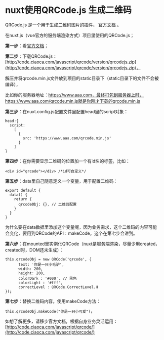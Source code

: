 # nuxt使用QRCode.js 生成二维码

QRCode.js 是一个用于生成二维码图片的插件， [官方文档](http://code.ciaoca.com/javascript/qrcode/) 。

在nuxt.js（vue官方的服务端渲染方式）项目里使用的QRCode.js；

**第一步**：看[官方文档](http://code.ciaoca.com/javascript/qrcode/)；

**第二步**：下载QRCode.js：[http://code.ciaoca.com/javascript/qrcode/version/qrcodejs.zip](http://code.ciaoca.com/javascript/qrcode/version/qrcodejs.zip)，

解压并将qrcode.min.js文件放到项目的static目录下（static目录下的文件不会被编译），

比如你的服务器地址：https://www.aaa.com，最终打包到服务器上时，https://www.aaa.com/qrcode.min.js就是你刚才下载的qrcode.min.js

**第三步**：在nuxt.config.js配置文件里配置head里的script对象：

```
head:{
  script: 
    [
      {
        src: 'https://www.aaa.com/qrcode.min.js'  
      }
    ]  
}
```
**第四步**：在你需要显示二维码的位置加一个有id名的标签，比如：
```
<div id="qrcode"></div> /*id可自定义*/
```
**第五步**：data里自己随意定义一个变量，用于配置二维码：

```
export default {
  data() {
    return {
      qrcodeObj: {}, // 二维码配置
    }
  }
}
```
为什么要在data数据里添加这个变量呢，因为业务需求，这个二维码的内容可能会变化，要用到QRCode的API：makeCode，这个在第七步会讲到。

**第六步**：在mounted里实例化QRCode（nuxt是服务端渲染，尽量少用created，created时，DOM还未生成）：

```
this.qrcodeObj = new QRCode('qrcode', {
      text: '你是一只小毛驴',
      width: 200,
      height: 200,
      colorDark : '#000', // 黑色
      colorLight : '#fff',
      correctLevel : QRCode.CorrectLevel.H
});
```

**第七步**：替换二维码内容，使用makeCode方法：
```
this.qrcodeObj.makeCode("你是一只小可爱");
```

如想了解更多，请移步官方文档，根据自身业务灵活运用：[http://code.ciaoca.com/javascript/qrcode/](http://code.ciaoca.com/javascript/qrcode/)